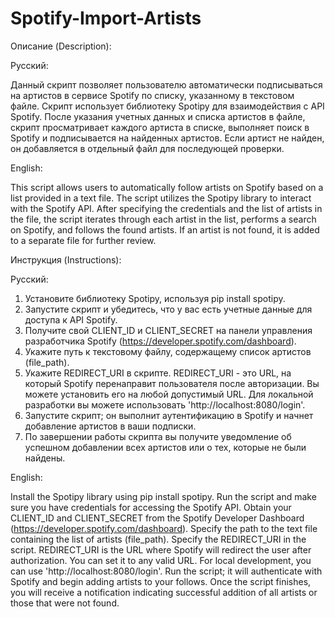 # Spotify-Import-Artists
Описание (Description):

Русский:

Данный скрипт позволяет пользователю автоматически подписываться на артистов в сервисе Spotify по списку, указанному в текстовом файле. Скрипт использует библиотеку Spotipy для взаимодействия с API Spotify. После указания учетных данных и списка артистов в файле, скрипт просматривает каждого артиста в списке, выполняет поиск в Spotify и подписывается на найденных артистов. Если артист не найден, он добавляется в отдельный файл для последующей проверки.

English:

This script allows users to automatically follow artists on Spotify based on a list provided in a text file. The script utilizes the Spotipy library to interact with the Spotify API. After specifying the credentials and the list of artists in the file, the script iterates through each artist in the list, performs a search on Spotify, and follows the found artists. If an artist is not found, it is added to a separate file for further review.

Инструкция (Instructions):

Русский:

1. Установите библиотеку Spotipy, используя pip install spotipy.
2. Запустите скрипт и убедитесь, что у вас есть учетные данные для доступа к API Spotify.
3. Получите свой CLIENT_ID и CLIENT_SECRET на панели управления разработчика Spotify (https://developer.spotify.com/dashboard).
4. Укажите путь к текстовому файлу, содержащему список артистов (file_path).
5. Укажите REDIRECT_URI в скрипте. REDIRECT_URI - это URL, на который Spotify перенаправит пользователя после авторизации. Вы можете установить его на любой допустимый URL. Для локальной разработки вы можете использовать 'http://localhost:8080/login'.
6. Запустите скрипт; он выполнит аутентификацию в Spotify и начнет добавление артистов в ваши подписки.
7. По завершении работы скрипта вы получите уведомление об успешном добавлении всех артистов или о тех, которые не были найдены.

English:

Install the Spotipy library using pip install spotipy.
Run the script and make sure you have credentials for accessing the Spotify API.
Obtain your CLIENT_ID and CLIENT_SECRET from the Spotify Developer Dashboard (https://developer.spotify.com/dashboard).
Specify the path to the text file containing the list of artists (file_path).
Specify the REDIRECT_URI in the script.
REDIRECT_URI is the URL where Spotify will redirect the user after authorization. You can set it to any valid URL. For local development, you can use 'http://localhost:8080/login'.
Run the script; it will authenticate with Spotify and begin adding artists to your follows.
Once the script finishes, you will receive a notification indicating successful addition of all artists or those that were not found.
